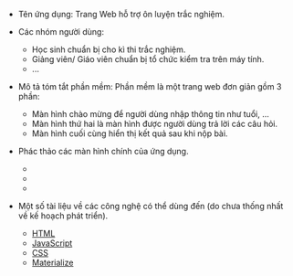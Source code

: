 * Tên ứng dụng: Trang Web hỗ trợ ôn luyện trắc nghiệm.

* Các nhóm người dùng:
    * Học sinh chuẩn bị cho kì thi trắc nghiệm.
    * Giảng viên/ Giáo viên chuẩn bị tổ chức kiểm tra trên máy tính.
    * ...

* Mô tả tóm tắt phần mềm: Phần mềm là một trang web đơn giản gồm 3 phần:
    * Màn hình chào mừng để người dùng nhập thông tin như tuổi, ...
    * Màn hình thứ hai là màn hình được người dùng trả lời các câu hỏi.
    * Màn hình cuối cùng hiển thị kết quả sau khi nộp bài.
* Phác thảo các màn hình chính của ứng dụng.
    * <img src="">
    * <img >
    * <img >
* Một số tài liệu về các công nghệ có thể dùng đến (do chưa thống nhất về kế hoạch phát triển).
    * [HTML](https://www.w3.org/html/)
    * [JavaScript](https://developer.mozilla.org/vi/docs/Web/JavaScript)
    * [CSS](https://www.w3.org/standards/webdesign/htmlcss#whatcss)
    * [Materialize](https://materializecss.com/)